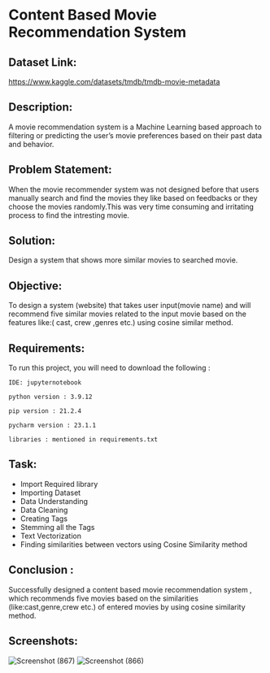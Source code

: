 
# Content Based Movie Recommendation System





## Dataset Link:
https://www.kaggle.com/datasets/tmdb/tmdb-movie-metadata
## Description:
A movie recommendation system is a Machine Learning based approach to filtering or predicting the user’s movie preferences based on their past data and behavior.


## Problem Statement:
When the movie recommender system was not designed before that users manually search and find the movies they like based on feedbacks or they choose the movies randomly.This was very time consuming and irritating process to find the intresting movie.
## Solution:
Design a system that shows more similar movies to searched movie.
## Objective:
To design a system (website) that takes user input(movie name) and will recommend five similar movies related to the input movie based on the features like:( cast, crew ,genres etc.) using cosine similar method.
## Requirements:

To run this project, you will need to download the following :

`IDE: jupyternotebook`

`python version : 3.9.12`

`pip version : 21.2.4`

`pycharm version : 23.1.1`

`libraries : mentioned in requirements.txt`


## Task:
- Import Required library
- Importing Dataset
- Data Understanding
- Data Cleaning 
- Creating Tags
- Stemming all the Tags
- Text Vectorization 
- Finding similarities between vectors using Cosine Similarity method
## Conclusion :
Successfully designed a content based movie recommendation system , which recommends  five movies based on the similarities (like:cast,genre,crew etc.) of entered movies by using cosine similarity method.
## Screenshots:


![Screenshot (867)](https://user-images.githubusercontent.com/113137065/236396403-44a4430c-c44a-4fdf-9323-0aceaf25a769.png)
![Screenshot (866)](https://user-images.githubusercontent.com/113137065/236396431-b1c4e062-c07e-4a6a-978e-c92baeb7b795.png)



